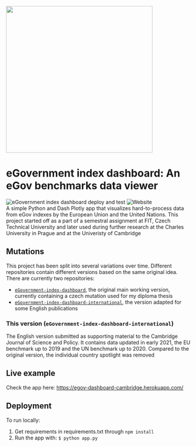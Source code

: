 <img id="eGov-logo-text-CZ" width="400" src="assets/Logo-text-en.png">

# eGovernment index dashboard: An eGov benchmarks data viewer
![eGovernment index dashboard deploy and test](https://github.com/Plavit/eGovernment-index-dashboard/workflows/eGovernment%20index%20dashboard%20deploy%20and%20test/badge.svg?branch=master)
![Website](https://img.shields.io/website?down_color=red&down_message=offline&up_message=online&url=http%3A%2F%2Fegov-t1.herokuapp.com%2F)
\
A simple Python and Dash Plotly app that visualizes hard-to-process data from eGov indexes by the European Union and the United Nations. This project started off as a part of a semestral assignment at FIT, Czech Technical University and later used during further research at the Charles University in Prague and at the Univeristy of Cambridge

## Mutations
This project has been split into several variations over time. Different repositories contain different versions based on the same original idea. There are currently two repositories:
-  [`eGovernment-index-dashboard`](https://github.com/Plavit/eGovernment-index-dashboard),  the original main working version, currently containing a czech mutation used for my diploma thesis
-  [`eGovernment-index-dashboard-international`](https://github.com/Plavit/eGovernment-index-dashboard-international), the version adapted for some English publications

### This version (`eGovernment-index-dashboard-international`)
The English version submitted as supporting material to the Cambridge Journal of Science and Policy. It contains data updated in early 2021, the EU benchmark up to 2019 and the UN benchmark up to 2020. Compared to the original version, the individual country spotlight was removed

## Live example
Check the app here:
https://egov-dashboard-cambridge.herokuapp.com/

## Deployment
To run locally:

1) Get requirements in requirements.txt through
`npm install`
2) Run the app with:
`$ python app.py`


